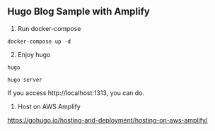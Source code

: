 ## Hugo Blog Sample with Amplify 

1. Run docker-compose 

```
docker-compose up -d 
```

2. Enjoy hugo

```
hugo
```

```
hugo server 
```

If you access http://localhost:1313, you can do. 

1. Host on AWS Amplify 

https://gohugo.io/hosting-and-deployment/hosting-on-aws-amplify/